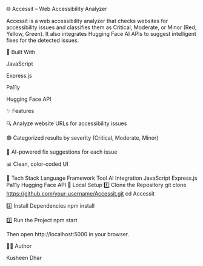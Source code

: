 🌐 Accessit – Web Accessibility Analyzer

Accessit is a web accessibility analyzer that checks websites for accessibility issues and classifies them as Critical, Moderate, or Minor (Red, Yellow, Green).
It also integrates Hugging Face AI APIs to suggest intelligent fixes for the detected issues.

🔧 Built With

JavaScript

Express.js

Pa11y

Hugging Face API

✨ Features

🔍 Analyze website URLs for accessibility issues

🟢 Categorized results by severity (Critical, Moderate, Minor)

🤖 AI-powered fix suggestions for each issue

📊 Clean, color-coded UI

🧰 Tech Stack
Language	Framework	Tool	AI Integration
JavaScript	Express.js	Pa11y	Hugging Face API
🚀 Local Setup
1️⃣ Clone the Repository
git clone https://github.com/your-username/Accessit.git
cd Accessit

2️⃣ Install Dependencies
npm install

3️⃣ Run the Project
npm start


Then open http://localhost:5000
 in your browser.

👩‍💻 Author

Kusheen Dhar
